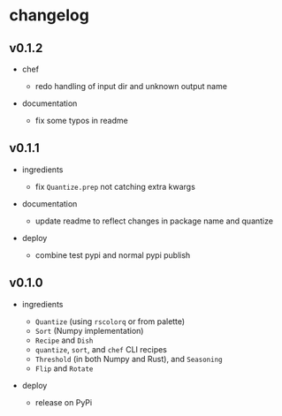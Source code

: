 # changelog

## v0.1.2

- chef
    - redo handling of input dir and unknown output name

- documentation
    - fix some typos in readme

## v0.1.1

- ingredients
    - fix `Quantize.prep` not catching extra kwargs
  
- documentation
    - update readme to reflect changes in package name and quantize

- deploy
    - combine test pypi and normal pypi publish

## v0.1.0

- ingredients
    - `Quantize` (using `rscolorq` or from palette)
    - `Sort` (Numpy implementation)
    - `Recipe` and `Dish`
    - `quantize`, `sort`, and `chef` CLI recipes
    - `Threshold` (in both Numpy and Rust), and `Seasoning`
    - `Flip` and `Rotate`

- deploy
    - release on PyPi
